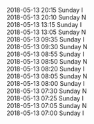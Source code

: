 2018-05-13 20:15 Sunday  I  
2018-05-13 20:10 Sunday  N  
2018-05-13 13:15 Sunday  I  
2018-05-13 13:05 Sunday  N  
2018-05-13 09:35 Sunday  I  
2018-05-13 09:30 Sunday  N  
2018-05-13 08:55 Sunday  I  
2018-05-13 08:50 Sunday  N  
2018-05-13 08:20 Sunday  I  
2018-05-13 08:05 Sunday  N  
2018-05-13 08:00 Sunday  I  
2018-05-13 07:30 Sunday  N  
2018-05-13 07:25 Sunday  I  
2018-05-13 07:05 Sunday  N  
2018-05-13 07:00 Sunday  I  
